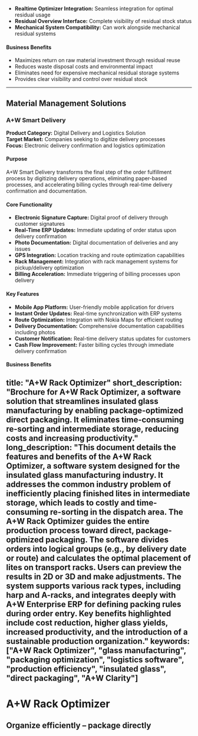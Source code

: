 - **Realtime Optimizer Integration:** Seamless integration for optimal residual usage
- **Residual Overview Interface:** Complete visibility of residual stock status
- **Mechanical System Compatibility:** Can work alongside mechanical residual systems

#### Business Benefits
- Maximizes return on raw material investment through residual reuse
- Reduces waste disposal costs and environmental impact
- Eliminates need for expensive mechanical residual storage systems
- Provides clear visibility and control over residual stock

---

## Material Management Solutions

### A+W Smart Delivery

**Product Category:** Digital Delivery and Logistics Solution  
**Target Market:** Companies seeking to digitize delivery processes  
**Focus:** Electronic delivery confirmation and logistics optimization

#### Purpose
A+W Smart Delivery transforms the final step of the order fulfillment process by digitizing delivery operations, eliminating paper-based processes, and accelerating billing cycles through real-time delivery confirmation and documentation.

#### Core Functionality
- **Electronic Signature Capture:** Digital proof of delivery through customer signatures
- **Real-Time ERP Updates:** Immediate updating of order status upon delivery confirmation
- **Photo Documentation:** Digital documentation of deliveries and any issues
- **GPS Integration:** Location tracking and route optimization capabilities
- **Rack Management:** Integration with rack management systems for pickup/delivery optimization
- **Billing Acceleration:** Immediate triggering of billing processes upon delivery

#### Key Features
- **Mobile App Platform:** User-friendly mobile application for drivers
- **Instant Order Updates:** Real-time synchronization with ERP systems
- **Route Optimization:** Integration with Nokia Maps for efficient routing
- **Delivery Documentation:** Comprehensive documentation capabilities including photos
- **Customer Notification:** Real-time delivery status updates for customers
- **Cash Flow Improvement:** Faster billing cycles through immediate delivery confirmation

#### Business Benefits
title: "A+W Rack Optimizer"
short_description: "Brochure for A+W Rack Optimizer, a software solution that streamlines insulated glass manufacturing by enabling package-optimized direct packaging. It eliminates time-consuming re-sorting and intermediate storage, reducing costs and increasing productivity."
long_description: "This document details the features and benefits of the A+W Rack Optimizer, a software system designed for the insulated glass manufacturing industry. It addresses the common industry problem of inefficiently placing finished lites in intermediate storage, which leads to costly and time-consuming re-sorting in the dispatch area. The A+W Rack Optimizer guides the entire production process toward direct, package-optimized packaging. The software divides orders into logical groups (e.g., by delivery date or route) and calculates the optimal placement of lites on transport racks. Users can preview the results in 2D or 3D and make adjustments. The system supports various rack types, including harp and A-racks, and integrates deeply with A+W Enterprise ERP for defining packing rules during order entry. Key benefits highlighted include cost reduction, higher glass yields, increased productivity, and the introduction of a sustainable production organization."
keywords: ["A+W Rack Optimizer", "glass manufacturing", "packaging optimization", "logistics software", "production efficiency", "insulated glass", "direct packaging", "A+W Clarity"]
---

# A+W Rack Optimizer

## Organize efficiently – package directly